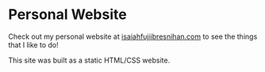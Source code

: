 # Personal Website 

Check out my personal website at [isaiahfujiibresnihan.com](isaiahfujiibresnihan.com) to see the things that I like to do! 

This site was built as a static HTML/CSS website. 

